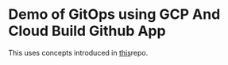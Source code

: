 # Demo of GitOps using GCP And Cloud Build Github App

This uses concepts introduced in [this](https://github.com/GoogleCloudBuild/hello-kubernetes)repo. 

